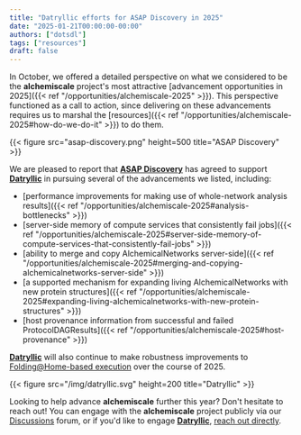 ```yaml
---
title: "Datryllic efforts for ASAP Discovery in 2025"
date: "2025-01-21T00:00:00-00:00"
authors: ["dotsdl"]
tags: ["resources"]
draft: false
---
```



In October, we offered a detailed perspective on what we considered to be the **alchemiscale** project's most attractive [advancement opportunities in 2025]({{< ref "/opportunities/alchemiscale-2025" >}}).
This perspective functioned as a call to action, since delivering on these advancements requires us to marshal the [resources]({{< ref "/opportunities/alchemiscale-2025#how-do-we-do-it" >}}) to do them.

{{< figure src="asap-discovery.png" height=500 title="ASAP Discovery" >}}

We are pleased to report that [**ASAP Discovery**](https://asapdiscovery.org/) has agreed to support [**Datryllic**](https://datryllic.com/) in pursuing several of the advancements we listed, including:
- [performance improvements for making use of whole-network analysis results]({{< ref "/opportunities/alchemiscale-2025#analysis-bottlenecks" >}})
- [server-side memory of compute services that consistently fail jobs]({{< ref "/opportunities/alchemiscale-2025#server-side-memory-of-compute-services-that-consistently-fail-jobs" >}})
- [ability to merge and copy AlchemicalNetworks server-side]({{< ref "/opportunities/alchemiscale-2025#merging-and-copying-alchemicalnetworks-server-side" >}})
- [a supported mechanism for expanding living AlchemicalNetworks with new protein structures]({{< ref "/opportunities/alchemiscale-2025#expanding-living-alchemicalnetworks-with-new-protein-structures" >}})
- [host provenance information from successful and failed ProtocolDAGResults]({{< ref "/opportunities/alchemiscale-2025#host-provenance" >}})

[**Datryllic**](https://datryllic.com/) will also continue to make robustness improvements to [Folding@Home-based execution](https://github.com/OpenFreeEnergy/alchemiscale-fah) over the course of 2025.

{{< figure src="/img/datryllic.svg" height=200 title="Datryllic" >}}

Looking to help advance **alchemiscale** further this year? Don't hesitate to reach out!
You can engage with the **alchemiscale** project publicly via our [Discussions](https://github.com/OpenFreeEnergy/alchemiscale/discussions) forum, or if you'd like to engage [**Datryllic**](https://datryllic.com/), [reach out directly](mailto:info@datryllic.com).
